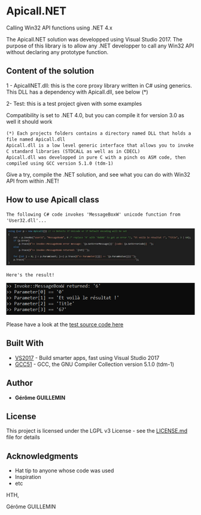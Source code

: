# Apicall.NET
Calling Win32 API functions using .NET 4.x

The Apicall.NET solution was developped using Visual Studio 2017.
The purpose of this library is to allow any .NET developper to call any Win32 API without declaring any prototype function.

## Content of the solution
1 - ApicallNET.dll: this is the core proxy library written in C# using generics.
    This DLL has a dependency with Apicall.dll, see below (*)
    
2- Test: this is a test project given with some examples

Compatibility is set to .NET 4.0, but you can compile it for version 3.0 as well it should work

```
(*) Each projects folders contains a directory named DLL that holds a file named Apicall.dll
Apicall.dll is a low level generic interface that allows you to invoke C standard libraries (STDCALL as well as in CDECL)
Apicall.dll was developped in pure C with a pinch os ASM code, then compiled using GCC version 5.1.0 (tdm-1)
```
Give a try, compile the .NET solution, and see what you can do with Win32 API from within .NET!

## How to use Apicall class
```
The following C# code invokes 'MessageBoxW' unicode function from 'User32.dll'...
```
![alt text](/Test/Example.jpg?raw=true "Invoke MessageBoxW C# code")

```
Here's the result!
```
![alt text](/Test/Output.png?raw=true "Console output")

Please have a look at the [test source code here](/Test/Program.cs)

## Built With
* [VS2017](https://visualstudio.microsoft.com/vs/) - Build smarter apps, fast using Visual Studio 2017
* [GCC51](https://gcc.gnu.org/) - GCC, the GNU Compiler Collection version 5.1.0 (tdm-1)

## Author
* **Gérôme GUILLEMIN**

## License
This project is licensed under the LGPL v3 License - see the [LICENSE.md](LICENSE.md) file for details

## Acknowledgments
* Hat tip to anyone whose code was used
* Inspiration
* etc

HTH,

Gérôme GUILLEMIN
